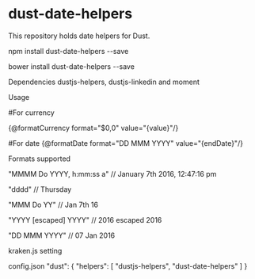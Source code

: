 # dust-date-helpers

This repository holds date helpers for Dust.

npm install dust-date-helpers --save

bower install dust-date-helpers --save

Dependencies
dustjs-helpers, dustjs-linkedin and moment


Usage

#For currency

{@formatCurrency format="$0,0" value="{value}"/}

#For date
{@formatDate format="DD MMM YYYY" value="{endDate}"/}

Formats supported

"MMMM Do YYYY, h:mm:ss a"	// January 7th 2016, 12:47:16 pm

"dddd"                   	// Thursday 

"MMM Do YY"               	// Jan 7th 16

"YYYY [escaped] YYYY"    	// 2016 escaped 2016

"DD MMM YYYY"				// 07 Jan 2016


kraken.js setting

config.json
"dust": {
    "helpers": [
		"dustjs-helpers", "dust-date-helpers"
    ]
}